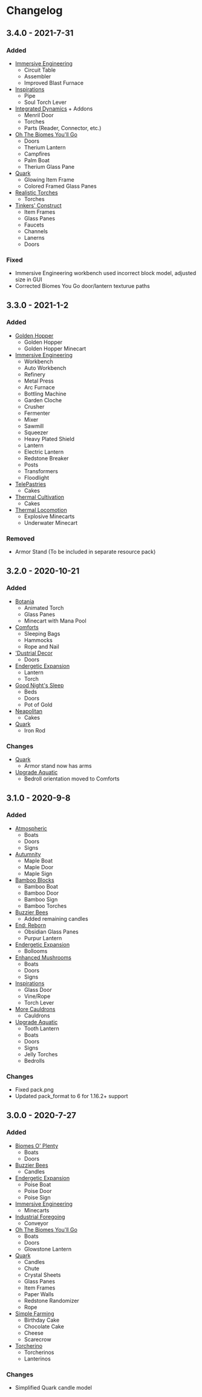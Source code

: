 # Changelog

## 3.4.0 - 2021-7-31
### Added
- [Immersive Engineering](https://www.curseforge.com/minecraft/mc-mods/immersive-engineering)
    - Circuit Table
    - Assembler
    - Improved Blast Furnace
- [Inspirations](https://www.curseforge.com/minecraft/mc-mods/inspirations)
    - Pipe
    - Soul Torch Lever
- [Integrated Dynamics](https://www.curseforge.com/minecraft/mc-mods/integrated-dynamics) + Addons
    - Menril Door
    - Torches
    - Parts (Reader, Connector, etc.)
- [Oh The Biomes  You'll Go](https://www.curseforge.com/minecraft/mc-mods/oh-the-biomes-youll-go)
    - Doors
    - Therium Lantern
    - Campfires
    - Palm Boat
    - Therium Glass Pane
- [Quark](https://www.curseforge.com/minecraft/mc-mods/quark)
    - Glowing Item Frame
    - Colored Framed Glass Panes
- [Realistic Torches](https://www.curseforge.com/minecraft/mc-mods/realistic-torches)
    - Torches
- [Tinkers' Construct](https://www.curseforge.com/minecraft/mc-mods/tinkers-construct)
    - Item Frames
    - Glass Panes
    - Faucets
    - Channels
    - Lanerns
    - Doors
### Fixed
- Immersive Engineering workbench used incorrect block model, adjusted size in GUI
- Corrected Biomes You Go door/lantern texturue paths

## 3.3.0 - 2021-1-2
### Added
- [Golden Hopper](https://www.curseforge.com/minecraft/mc-mods/golden-hopper)
    - Golden Hopper
    - Golden Hopper Minecart
- [Immersive Engineering](https://www.curseforge.com/minecraft/mc-mods/immersive-engineering)
    - Workbench
    - Auto Workbench
    - Refinery
    - Metal Press
    - Arc Furnace
    - Bottling Machine
    - Garden Cloche
    - Crusher
    - Fermenter
    - Mixer
    - Sawmill
    - Squeezer
    - Heavy Plated Shield
    - Lantern
    - Electric Lantern
    - Redstone Breaker
    - Posts
    - Transformers
    - Floodlight
- [TelePastries](https://www.curseforge.com/minecraft/mc-mods/telepastries)
    - Cakes
- [Thermal Cultivation](https://www.curseforge.com/minecraft/mc-mods/thermal-cultivation)
    - Cakes
- [Thermal Locomotion](https://www.curseforge.com/minecraft/mc-mods/thermal-locomotion)
    - Explosive Minecarts
    - Underwater Minecart
### Removed
- Armor Stand (To be included in separate resource pack)

## 3.2.0 - 2020-10-21
### Added
- [Botania](https://www.curseforge.com/minecraft/mc-mods/botania)
    - Animated Torch
    - Glass Panes
    - Minecart with Mana Pool
- [Comforts](https://www.curseforge.com/minecraft/mc-mods/comforts)
    - Sleeping Bags
    - Hammocks
    - Rope and Nail
- ['Dustrial Decor](https://www.curseforge.com/minecraft/mc-mods/dustrial-decor)
    - Doors
- [Endergetic Expansion](https://www.curseforge.com/minecraft/mc-mods/endergetic)
    - Lantern
    - Torch
- [Good Night's Sleep](https://www.curseforge.com/minecraft/mc-mods/good-nights-sleep)
    - Beds
    - Doors
    - Pot of Gold
- [Neapolitan](https://www.curseforge.com/minecraft/mc-mods/neapolitan)
    - Cakes
- [Quark](https://www.curseforge.com/minecraft/mc-mods/quark)
    - Iron Rod
### Changes
- [Quark](https://www.curseforge.com/minecraft/mc-mods/quark)
    - Armor stand now has arms
- [Upgrade Aquatic](https://www.curseforge.com/minecraft/mc-mods/upgrade-aquatic)
    - Bedroll orientation moved to Comforts

## 3.1.0 - 2020-9-8
### Added
- [Atmospheric](https://www.curseforge.com/minecraft/mc-mods/atmospheric)
    - Boats
    - Doors
    - Signs
- [Autumnity](https://www.curseforge.com/minecraft/mc-mods/autumnity)
    - Maple Boat
    - Maple Door
    - Maple Sign
- [Bamboo Blocks](https://www.curseforge.com/minecraft/mc-mods/bamboo-blocks)
    - Bamboo Boat
    - Bamboo Door
    - Bamboo Sign
    - Bamboo Torches
- [Buzzier Bees](https://www.curseforge.com/minecraft/mc-mods/buzzier-bees)
    - Added remaining candles
- [End: Reborn](https://www.curseforge.com/minecraft/mc-mods/end-reborn)
    - Obsidian Glass Panes
    - Purpur Lantern
- [Endergetic Expansion](https://www.curseforge.com/minecraft/mc-mods/endergetic)
    - Bollooms
- [Enhanced Mushrooms](https://www.curseforge.com/minecraft/mc-mods/enhanced-mushrooms)
    - Boats
    - Doors
    - Signs
- [Inspirations](https://www.curseforge.com/minecraft/mc-mods/inspirations)
    - Glass Door
    - Vine/Rope
    - Torch Lever
- [More Cauldrons](https://www.curseforge.com/minecraft/mc-mods/more-cauldrons)
    - Cauldrons
- [Upgrade Aquatic](https://www.curseforge.com/minecraft/mc-mods/upgrade-aquatic)
    - Tooth Lantern
    - Boats
    - Doors
    - Signs
    - Jelly Torches
    - Bedrolls
### Changes
- Fixed pack.png
- Updated pack_format to 6 for 1.16.2+ support

## 3.0.0 - 2020-7-27
### Added
- [Biomes O' Plenty](https://www.curseforge.com/minecraft/mc-mods/biomes-o-plenty)
    - Boats
    - Doors
- [Buzzier Bees](https://www.curseforge.com/minecraft/mc-mods/buzzier-bees)
    - Candles
- [Endergetic Expansion](https://www.curseforge.com/minecraft/mc-mods/endergetic)
    - Poise Boat
    - Poise Door
    - Poise Sign
- [Immersive Engineering](https://www.curseforge.com/minecraft/mc-mods/immersive-engineering)
    - Minecarts
- [Industrial Foregoing](https://www.curseforge.com/minecraft/mc-mods/industrial-foregoing)
    - Conveyor
- [Oh The Biomes  You'll Go](https://www.curseforge.com/minecraft/mc-mods/oh-the-biomes-youll-go)
    - Boats
    - Doors
    - Glowstone Lantern
- [Quark](https://www.curseforge.com/minecraft/mc-mods/quark)
    - Candles
    - Chute
    - Crystal Sheets
    - Glass Panes
    - Item Frames
    - Paper Walls
    - Redstone Randomizer
    - Rope
- [Simple Farming](https://www.curseforge.com/minecraft/mc-mods/simple-farming)
    - Birthday Cake
    - Chocolate Cake
    - Cheese
    - Scarecrow
- [Torcherino](https://www.curseforge.com/minecraft/mc-mods/torcherino)
    - Torcherinos
    - Lanterinos
### Changes
- Simplified Quark candle model
